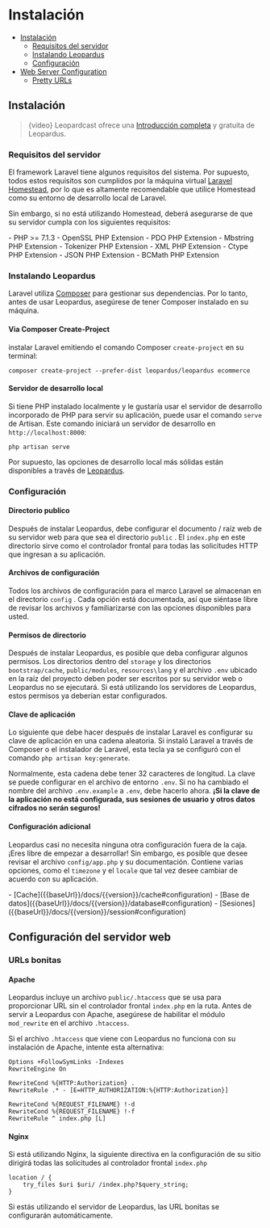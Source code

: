 # Instalación

- [Instalación](#installation)
    - [Requisitos del servidor](#server-requirements)
    - [Instalando Leopardus](#installing-leopardus)
    - [Configuración](#configuration)
- [Web Server Configuration](#web-server-configuration)
    - [Pretty URLs](#pretty-urls)

<a name="installation"></a>
## Instalación

> {video} Leopardcast ofrece una [Introducción completa](http://leopardcast.net) y gratuita de Leopardus.

<a name="server-requirements"></a>
### Requisitos del servidor

El framework Laravel tiene algunos requisitos del sistema. Por supuesto, todos estos requisitos son cumplidos por la máquina virtual [Laravel Homestead](/docs/{{version}}/homestead), por lo que es altamente recomendable que utilice Homestead como su entorno de desarrollo local de Laravel.

Sin embargo, si no está utilizando Homestead, deberá asegurarse de que su servidor cumpla con los siguientes requisitos:

<div class="content-list" markdown="1">
- PHP >= 7.1.3
- OpenSSL PHP Extension
- PDO PHP Extension
- Mbstring PHP Extension
- Tokenizer PHP Extension
- XML PHP Extension
- Ctype PHP Extension
- JSON PHP Extension
- BCMath PHP Extension
</div>

<a name="installing-laravel"></a>
### Instalando Leopardus

Laravel utiliza [Composer](https://getcomposer.org) para gestionar sus dependencias. Por lo tanto, antes de usar Leopardus, asegúrese de tener Composer instalado en su máquina.

#### Via Composer Create-Project

instalar Laravel emitiendo el comando Composer  `create-project` en su terminal:

    composer create-project --prefer-dist leopardus/leopardus ecommerce

#### Servidor de desarrollo local

Si tiene PHP instalado localmente y le gustaría usar el servidor de desarrollo incorporado de PHP para servir su aplicación, puede usar el comando `serve`  de Artisan. Este comando iniciará un servidor de desarrollo en `http://localhost:8000`:

    php artisan serve

Por supuesto, las opciones de desarrollo local más sólidas están disponibles a través de [Leopardus](https://leopardus.net/download).

<a name="configuration"></a>
### Configuración

#### Directorio publico

Después de instalar Leopardus, debe configurar el documento / raíz web de su servidor web para que sea el directorio `public` . El `index.php` en este directorio sirve como el controlador frontal para todas las solicitudes HTTP que ingresan a su aplicación.

#### Archivos de configuración

Todos los archivos de configuración para el marco Laravel se almacenan en el directorio `config` . Cada opción está documentada, así que siéntase libre de revisar los archivos y familiarizarse con las opciones disponibles para usted.

#### Permisos de directorio

Después de instalar Leopardus, es posible que deba configurar algunos permisos. Los directorios dentro del `storage` y los directorios `bootstrap/cache`, `public/modules`, `resources\lang` y el archivo `.env` ubicado en la raíz del proyecto deben poder ser escritos por su servidor web o Leopardus no se ejecutará. Si está utilizando los servidores de Leopardus, estos permisos ya deberían estar configurados.

#### Clave de aplicación

Lo siguiente que debe hacer después de instalar Laravel es configurar su clave de aplicación en una cadena aleatoria. Si instaló Laravel a través de Composer o el instalador de Laravel, esta tecla ya se configuró con el comando `php artisan key:generate`.

Normalmente, esta cadena debe tener 32 caracteres de longitud. La clave se puede configurar en el archivo de entorno `.env`. Si no ha cambiado el nombre del archivo `.env.example` a `.env`, debe hacerlo ahora. **¡Si la clave de la aplicación no está configurada, sus sesiones de usuario y otros datos cifrados no serán seguros!**

#### Configuración adicional

Leopardus casi no necesita ninguna otra configuración fuera de la caja. ¡Eres libre de empezar a desarrollar! Sin embargo, es posible que desee revisar el archivo `config/app.php` y su documentación. Contiene varias opciones, como el `timezone` y el `locale` que tal vez desee cambiar de acuerdo con su aplicación.

<div class="content-list" markdown="1">
- [Cache]({{baseUrl}}/docs/{{version}}/cache#configuration)
- [Base de datos]({{baseUrl}}/docs/{{version}}/database#configuration)
- [Sesiones]({{baseUrl}}/docs/{{version}}/session#configuration)
</div>

<a name="web-server-configuration"></a>
## Configuración del servidor web

<a name="pretty-urls"></a>
### URLs bonitas

#### Apache

Leopardus incluye un archivo `public/.htaccess` que se usa para proporcionar URL sin el controlador frontal `index.php` en la ruta. Antes de servir a Leopardus con Apache, asegúrese de habilitar el módulo `mod_rewrite` en el archivo `.htaccess`.

Si el archivo `.htaccess` que viene con Leopardus no funciona con su instalación de Apache, intente esta alternativa: 

    Options +FollowSymLinks -Indexes
    RewriteEngine On

    RewriteCond %{HTTP:Authorization} .
    RewriteRule .* - [E=HTTP_AUTHORIZATION:%{HTTP:Authorization}]

    RewriteCond %{REQUEST_FILENAME} !-d
    RewriteCond %{REQUEST_FILENAME} !-f
    RewriteRule ^ index.php [L]

#### Nginx

Si está utilizando Nginx, la siguiente directiva en la configuración de su sitio dirigirá todas las solicitudes al controlador frontal  `index.php` 

    location / {
        try_files $uri $uri/ /index.php?$query_string;
    }

Si estás utilizando el servidor de Leopardus, las URL bonitas se configurarán automáticamente.
